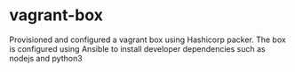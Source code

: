 # vagrant-box
Provisioned and configured a vagrant box using Hashicorp packer. The box is configured using Ansible to install developer dependencies such as nodejs and python3
